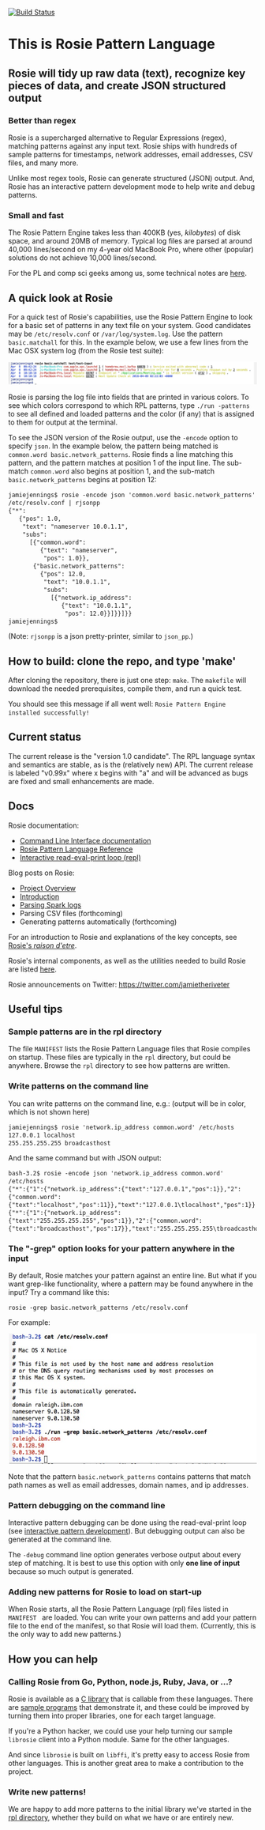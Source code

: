 [![Build Status](https://travis-ci.org/jamiejennings/rosie-pattern-language.svg?branch=master)](https://travis-ci.org/jamiejennings/rosie-pattern-language)
# This is Rosie Pattern Language

## Rosie will tidy up raw data (text), recognize key pieces of data, and create JSON structured output

### Better than regex

Rosie is a supercharged alternative to Regular Expressions (regex), matching
patterns against any input text.  Rosie ships with hundreds of sample patterns
for timestamps, network addresses, email addresses, CSV files, and many more.

Unlike most regex tools, Rosie can generate structured (JSON) output.  And,
Rosie has an interactive pattern development mode to help write and debug
patterns. 


### Small and fast

The Rosie Pattern Engine takes less than 400KB (yes, *kilobytes*) of disk space, and around 20MB of
memory.  Typical log files are parsed at around 40,000 lines/second on my 4-year
old MacBook Pro, where other (popular) solutions do not achieve 10,000 lines/second.

For the PL and comp sci geeks among us, some technical notes are [here](doc/geek.md).

## A quick look at Rosie

For a quick test of Rosie's capabilities, use the Rosie Pattern Engine to look
for a basic set of patterns in any text file on your system.  Good candidates
may be `/etc/resolv.conf` or `/var/log/system.log`.  Use the pattern
`basic.matchall` for this.  In the example below, we use a few lines from the
Mac OSX system log (from the Rosie test suite):

![Screen capture](doc/images/system.log-example.jpg "Rosie processing a MacOS system log")

Rosie is parsing the log file into fields that are printed in various colors.
To see which colors correspond to which RPL patterns, type `./run -patterns` to
see all defined and loaded patterns and the color (if any) that is assigned to
them for output at the terminal.

To see the JSON version of the Rosie output, use the `-encode` option to specify
`json`.  In the example below, the pattern being matched is `common.word
basic.network_patterns`.  Rosie finds a line matching this pattern, and the
pattern matches at position 1 of the input line.  The sub-match `common.word`
also begins at position 1, and the sub-match `basic.network_patterns` begins at
position 12:
```
jamiejennings$ rosie -encode json 'common.word basic.network_patterns' /etc/resolv.conf | rjsonpp
{"*": 
   {"pos": 1.0, 
    "text": "nameserver 10.0.1.1", 
    "subs": 
      [{"common.word": 
         {"text": "nameserver", 
          "pos": 1.0}}, 
       {"basic.network_patterns": 
         {"pos": 12.0, 
          "text": "10.0.1.1", 
          "subs": 
            [{"network.ip_address": 
               {"text": "10.0.1.1", 
                "pos": 12.0}}]}}]}}
jamiejennings$ 
``` 
(Note: `rjsonpp` is a json pretty-printer, similar to `json_pp`.)

## How to build: clone the repo, and type 'make'

After cloning the repository, there is just one step: `make`.  The `makefile` will download the
needed prerequisites, compile them, and run a quick test.

You should see this message if all went well: `Rosie Pattern Engine installed successfully!`

## Current status

The current release is the "version 1.0 candidate".  The RPL language syntax and
semantics are stable, as is the (relatively new) API.  The current release is
labeled "v0.99x" where x begins with "a" and will be advanced as bugs are fixed
and small enhancements are made.

## Docs

Rosie documentation:
* [Command Line Interface documentation](doc/cli.md)
* [Rosie Pattern Language Reference](doc/rpl.md)
* [Interactive read-eval-print loop (repl)](doc/repl.md)

Blog posts on Rosie:
* [Project Overview](https://developer.ibm.com/open/rosie-pattern-language/)
* [Introduction](https://developer.ibm.com/open/2016/02/20/world-data-science-needs-rosie-pattern-language/)
* [Parsing Spark logs](https://developer.ibm.com/open/2016/04/26/develop-test-rosie-pattern-language-patterns-part-1-parsing-log-files/)
* Parsing CSV files (forthcoming)
* Generating patterns automatically (forthcoming)

For an introduction to Rosie and explanations of the key concepts, see
[Rosie's _raison d'etre_](doc/raisondetre.md).

Rosie's internal components, as well as the utilities needed to build Rosie are
listed [here](doc/arch.md).

Rosie announcements on Twitter: https://twitter.com/jamietheriveter

## Useful tips

### Sample patterns are in the rpl directory

The file `MANIFEST` lists the Rosie Pattern Language files that Rosie compiles
on startup.  These files are typically in the `rpl` directory, but could be
anywhere.  Browse the `rpl` directory to see how patterns are written.

### Write patterns on the command line

You can write patterns on the command line, e.g.:  (output will be in color,
which is not shown here)

```
jamiejennings$ rosie 'network.ip_address common.word' /etc/hosts
127.0.0.1 localhost 
255.255.255.255 broadcasthost 
```

And the same command but with JSON output:

``` 
bash-3.2$ rosie -encode json 'network.ip_address common.word' /etc/hosts 
{"*":{"1":{"network.ip_address":{"text":"127.0.0.1","pos":1}},"2":{"common.word":{"text":"localhost","pos":11}},"text":"127.0.0.1\tlocalhost","pos":1}}
{"*":{"1":{"network.ip_address":{"text":"255.255.255.255","pos":1}},"2":{"common.word":{"text":"broadcasthost","pos":17}},"text":"255.255.255.255\tbroadcasthost","pos":1}}
``` 

### The "-grep" option looks for your pattern anywhere in the input

By default, Rosie matches your pattern against an entire line.  But what if you
want grep-like functionality, where a pattern may be found anywhere in the
input?  Try a command like this:

``` 
rosie -grep basic.network_patterns /etc/resolv.conf
```

For example:

![Image of command line use of the grep option](doc/images/resolv.conf.example.jpg "Example of the -grep option")

Note that the pattern `basic.network_patterns` contains patterns that match path
names as well as email addresses, domain names, and ip addresses. 

### Pattern debugging on the command line

Interactive pattern debugging can be done using the read-eval-print loop (see
[interactive pattern development](doc/repl.md)).  But debugging output can also
be generated at the command line.

The `-debug` command line option generates verbose output about every step of
matching.  It is best to use this option with only **one line of input** because
so much output is generated.

### Adding new patterns for Rosie to load on start-up

When Rosie starts, all the Rosie Pattern Language (rpl) files listed in
`MANIFEST ` are loaded.  You can write your own patterns and add your
pattern file to the end of the manifest, so that Rosie will load them.
(Currently, this is the only way to add new patterns.)


## How you can help

### Calling Rosie from Go, Python, node.js, Ruby, Java, or ...?

Rosie is available as a [C library](ffi/librosie) that is callable from these
languages.  There are [sample programs](ffi/samples) that demonstrate it, and
these could be improved by turning them into proper libraries, one for each
target language.

If you're a Python hacker, we could use your help turning our
sample `librosie` client into a Python module.  Same for the other languages.

And since `librosie` is built on `libffi`, it's pretty easy to access Rosie from
other languages.  This is another great area to make a contribution to the
project.

### Write new patterns!

We are happy to add more patterns to the initial library we've started in the
[rpl directory](rpl), whether they build on what we have or are entirely new.

